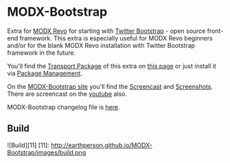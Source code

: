 MODX-Bootstrap
==============

Extra for [MODX Revo][2] for starting with [Twitter Bootstrap][3] - open source front-end framework. This extra is especially useful for MODX Revo beginners and/or for the blank MODX Revo installation with Twitter Bootstrap framework in the future.

You'll find the [Transport Package][4] of this extra on [this page][1] or just install it via [Package Management][5].

On the [MODX-Bootstrap site][7] you'll find the [Screencast][8] and [Screenshots][10]. There are screencast on the [youtube][9] also.

MODX-Bootstrap changelog file is [here][6].

[1]: http://modx.com/extras/package/bootstrap
[2]: http://modx.com/get-modx/
[3]: http://getbootstrap.com/
[4]: http://rtfm.modx.com/revolution/2.x/developing-in-modx/advanced-development/package-management/transport-packages
[5]: http://rtfm.modx.com/revolution/2.x/developing-in-modx/advanced-development/package-management
[6]: https://github.com/earthperson/MODX-Bootstrap/blob/develop/core/components/bootstrap/docs/changelog.txt
[7]: http://earthperson.github.io/MODX-Bootstrap/
[8]: http://earthperson.github.io/MODX-Bootstrap/#screencast
[9]: http://youtu.be/_ti8B-tohbc
[10]: http://earthperson.github.io/MODX-Bootstrap/#screenshots

## Build
![Build][11]
[11]: http://earthperson.github.io/MODX-Bootstrap/images/build.png
